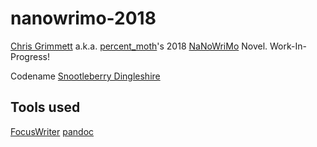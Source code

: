 # nanowrimo-2018

[Chris Grimmett](https://grimtech.net/about) a.k.a. [percent_moth](https://nanowrimo.org/participants/percent_moth)'s 2018 [NaNoWriMo](https://nanowrimo.org/) Novel. Work-In-Progress!

Codename [Snootleberry Dingleshire](https://nanowrimo.org/participants/percent_moth/novels/snootleberry-dingleshire)


## Tools used

[FocusWriter](https://gottcode.org/focuswriter/)
[pandoc](https://pandoc.org/)
